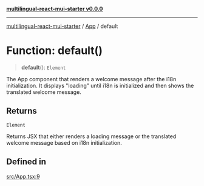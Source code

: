 [**multilingual-react-mui-starter v0.0.0**](../../README.md)

***

[multilingual-react-mui-starter](../../modules.md) / [App](../README.md) / default

# Function: default()

> **default**(): `Element`

The App component that renders a welcome message after the i18n initialization.
It displays "loading" until i18n is initialized and then shows the translated welcome message.

## Returns

`Element`

Returns JSX that either renders a loading message or the translated welcome message based on i18n initialization.

## Defined in

[src/App.tsx:9](https://github.com/mjleb/multilingual-react-mui-starter/blob/c0e0d529a6f80aea095d68a962a8898483a1da62/src/App.tsx#L9)
